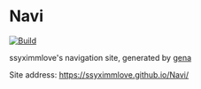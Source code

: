 # Navi

[![Build](https://github.com/ssyximmlove/Navi/actions/workflows/generate.yml/badge.svg)](https://github.com/ssyximmlove/Navi/actions/workflows/generate.yml)

ssyximmlove's navigation site, generated by [gena](https://github.com/x1ah/gena)

Site address: https://ssyximmlove.github.io/Navi/